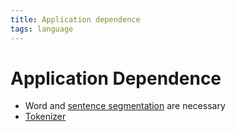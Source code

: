 ```yaml
---
title: Application dependence
tags: language
---
```


# Application Dependence
- Word and [sentence segmentation](Sentence%20Segmentation.md) are necessary
- [Tokenizer](Tokenizer.md)






























































































